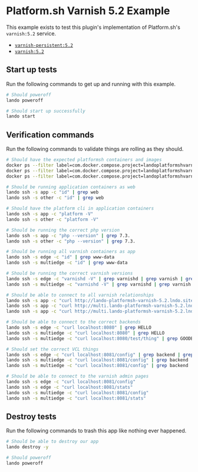 Platform.sh Varnish 5.2 Example
===============================

This example exists to test this plugin's implementation of Platform.sh's `varnish:5.2` service.

* [`varnish-persistent:5.2`](https://docs.platform.sh/configuration/services/varnish.html)
* [`varnish:5.2`](https://docs.platform.sh/configuration/services/varnish.html)

Start up tests
--------------

Run the following commands to get up and running with this example.

```bash
# Should poweroff
lando poweroff

# Should start up successfully
lando start
```

Verification commands
---------------------

Run the following commands to validate things are rolling as they should.

```bash
# Should have the expected platformsh containers and images
docker ps --filter label=com.docker.compose.project=landoplatformshvarnish52 | grep docker.registry.platform.sh/php-7.3 | grep landoplatformshvarnish52_app_1
docker ps --filter label=com.docker.compose.project=landoplatformshvarnish52 | grep docker.registry.platform.sh/varnish-5.2 | grep landoplatformshvarnish52_edge_1
docker ps --filter label=com.docker.compose.project=landoplatformshvarnish52 | grep docker.registry.platform.sh/varnish-5.2 | grep landoplatformshvarnish52_multiedge_1

# Should be running application containers as web
lando ssh -s app -c "id" | grep web
lando ssh -s other -c "id" | grep web

# Should have the platform cli in application containers
lando ssh -s app -c "platform -V"
lando ssh -s other -c "platform -V"

# Should be running the correct php version
lando ssh -s app -c "php --version" | grep 7.3.
lando ssh -s other -c "php --version" | grep 7.3.

# Should be running all varnish containers as app
lando ssh -s edge -c "id" | grep www-data
lando ssh -s multiedge -c "id" | grep www-data

# Should be running the correct varnish versions
lando ssh -s edge -c "varnishd -V" | grep varnishd | grep varnish | grep "5.2."
lando ssh -s multiedge -c "varnishd -V" | grep varnishd | grep varnish | grep "5.2."

# Should be able to connect to all varnish relationships
lando ssh -s app -c "curl http://lando-platformsh-varnish-5.2.lndo.site/" | grep HELLO
lando ssh -s app -c "curl http://multi.lando-platformsh-varnish-5.2.lndo.site/" | grep HELLO
lando ssh -s app -c "curl http://multi.lando-platformsh-varnish-5.2.lndo.site/other" | grep HELLO

# Should be able to connect to the correct backends
lando ssh -s edge -c "curl localhost:8080" | grep HELLO
lando ssh -s multiedge -c "curl localhost:8080" | grep HELLO
lando ssh -s multiedge -c "curl localhost:8080/test/thing" | grep GOODBYE

# Should set the correct VCL things
lando ssh -s edge -c "curl localhost:8081/config" | grep backend | grep main_1
lando ssh -s multiedge -c "curl localhost:8081/config" | grep backend | grep everything_1
lando ssh -s multiedge -c "curl localhost:8081/config" | grep backend | grep other_1

# Should be able to connect to the varnish admin pages
lando ssh -s edge -c "curl localhost:8081/config"
lando ssh -s edge -c "curl localhost:8081/stats"
lando ssh -s multiedge -c "curl localhost:8081/config"
lando ssh -s multiedge -c "curl localhost:8081/stats"
```

Destroy tests
-------------

Run the following commands to trash this app like nothing ever happened.

```bash
# Should be able to destroy our app
lando destroy -y

# Should poweroff
lando poweroff
```
